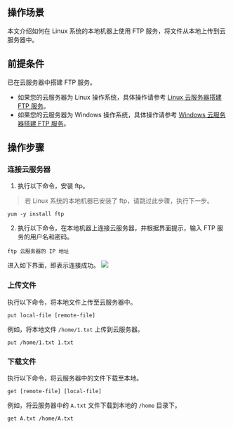 ## 操作场景

本文介绍如何在 Linux 系统的本地机器上使用 FTP 服务，将文件从本地上传到云服务器中。

## 前提条件

已在云服务器中搭建 FTP 服务。
- 如果您的云服务器为 Linux 操作系统，具体操作请参考 [Linux 云服务器搭建 FTP 服务](https://intl.cloud.tencent.com/document/product/213/10912)。
- 如果您的云服务器为 Windows 操作系统，具体操作请参考 [Windows 云服务器搭建 FTP 服务](https://intl.cloud.tencent.com/document/product/213/10414)。

## 操作步骤

### 连接云服务器
1. 执行以下命令，安装 ftp。
> 若 Linux 系统的本地机器已安装了 ftp，请跳过此步骤，执行下一步。
>
```
yum -y install ftp
```
2. 执行以下命令，在本地机器上连接云服务器，并根据界面提示，输入 FTP 服务的用户名和密码。
```
ftp 云服务器的 IP 地址
```
进入如下界面，即表示连接成功。
![](https://main.qcloudimg.com/raw/9d93f45167addf70e023a21543af59f8.png)

### 上传文件
执行以下命令，将本地文件上传至云服务器中。
```
put local-file [remote-file]
```
例如，将本地文件 `/home/1.txt` 上传到云服务器。
```
put /home/1.txt 1.txt
```

### 下载文件
执行以下命令，将云服务器中的文件下载至本地。
```
get [remote-file] [local-file]
```
例如，将云服务器中的 `A.txt` 文件下载到本地的 `/home` 目录下。
```
get A.txt /home/A.txt
```

